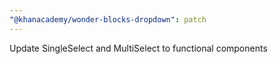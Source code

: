```yaml
---
"@khanacademy/wonder-blocks-dropdown": patch
---
```


Update SingleSelect and MultiSelect to functional components
